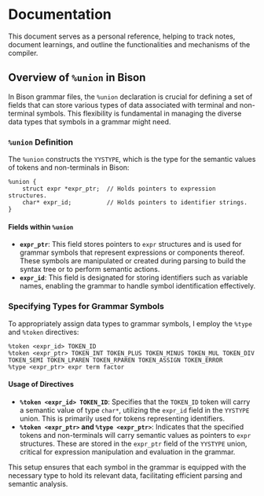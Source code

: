 # Documentation

This document serves as a personal reference, helping to track notes, document learnings, and outline the functionalities and mechanisms of the compiler.

## Overview of `%union` in Bison

In Bison grammar files, the `%union` declaration is crucial for defining a set of fields that can store various types of data associated with terminal and non-terminal symbols. This flexibility is fundamental in managing the diverse data types that symbols in a grammar might need.

### `%union` Definition

The `%union` constructs the `YYSTYPE`, which is the type for the semantic values of tokens and non-terminals in Bison:

```bison
%union {
    struct expr *expr_ptr;  // Holds pointers to expression structures.
    char* expr_id;          // Holds pointers to identifier strings.
}
```

#### Fields within `%union`
- **`expr_ptr`**: This field stores pointers to `expr` structures and is used for grammar symbols that represent expressions or components thereof. These symbols are manipulated or created during parsing to build the syntax tree or to perform semantic actions.
- **`expr_id`**: This field is designated for storing identifiers such as variable names, enabling the grammar to handle symbol identification effectively.

### Specifying Types for Grammar Symbols

To appropriately assign data types to grammar symbols, I employ the `%type` and `%token` directives:

```bison
%token <expr_id> TOKEN_ID
%token <expr_ptr> TOKEN_INT TOKEN_PLUS TOKEN_MINUS TOKEN_MUL TOKEN_DIV TOKEN_SEMI TOKEN_LPAREN TOKEN_RPAREN TOKEN_ASSIGN TOKEN_ERROR
%type <expr_ptr> expr term factor
```

#### Usage of Directives
- **`%token <expr_id> TOKEN_ID`**: Specifies that the `TOKEN_ID` token will carry a semantic value of type `char*`, utilizing the `expr_id` field in the `YYSTYPE` union. This is primarily used for tokens representing identifiers.
- **`%token <expr_ptr>` and `%type <expr_ptr>`**: Indicates that the specified tokens and non-terminals will carry semantic values as pointers to `expr` structures. These are stored in the `expr_ptr` field of the `YYSTYPE` union, critical for expression manipulation and evaluation in the grammar.

This setup ensures that each symbol in the grammar is equipped with the necessary type to hold its relevant data, facilitating efficient parsing and semantic analysis.